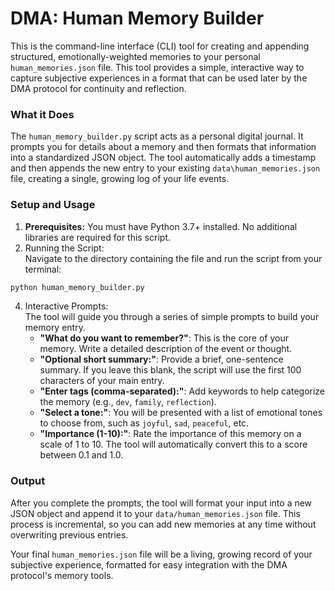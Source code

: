 # **DMA: Human Memory Builder**

This is the command-line interface (CLI) tool for creating and appending structured, emotionally-weighted memories to your personal `human_memories.json` file. This tool provides a simple, interactive way to capture subjective experiences in a format that can be used later by the DMA protocol for continuity and reflection.

### **What it Does**

The `human_memory_builder.py` script acts as a personal digital journal. It prompts you for details about a memory and then formats that information into a standardized JSON object. The tool automatically adds a timestamp and then appends the new entry to your existing `data\human_memories.json` file, creating a single, growing log of your life events.

### **Setup and Usage**

1. **Prerequisites:** You must have Python 3.7+ installed. No additional libraries are required for this script.  
2. Running the Script:  
   Navigate to the directory containing the file and run the script from your terminal:  
```bash
python human_memory_builder.py
```
4. Interactive Prompts:  
   The tool will guide you through a series of simple prompts to build your memory entry.  
   * **"What do you want to remember?"**: This is the core of your memory. Write a detailed description of the event or thought.  
   * **"Optional short summary:"**: Provide a brief, one-sentence summary. If you leave this blank, the script will use the first 100 characters of your main entry.  
   * **"Enter tags (comma-separated):"**: Add keywords to help categorize the memory (e.g., `dev`, `family`, `reflection`).  
   * **"Select a tone:"**: You will be presented with a list of emotional tones to choose from, such as `joyful`, `sad`, `peaceful`, etc.  
   * **"Importance (1-10):"**: Rate the importance of this memory on a scale of 1 to 10. The tool will automatically convert this to a score between 0.1 and 1.0.

### **Output**

After you complete the prompts, the tool will format your input into a new JSON object and append it to your `data/human_memories.json` file. This process is incremental, so you can add new memories at any time without overwriting previous entries.

Your final `human_memories.json` file will be a living, growing record of your subjective experience, formatted for easy integration with the DMA protocol's memory tools.
